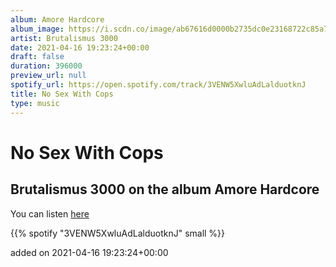 ```yaml
---
album: Amore Hardcore
album_image: https://i.scdn.co/image/ab67616d0000b2735dc0e23168722c85a72d9d20
artist: Brutalismus 3000
date: 2021-04-16 19:23:24+00:00
draft: false
duration: 396000
preview_url: null
spotify_url: https://open.spotify.com/track/3VENW5XwluAdLalduotknJ
title: No Sex With Cops
type: music
---
```



# No Sex With Cops

## Brutalismus 3000 on the album Amore Hardcore

You can listen [here](https://open.spotify.com/track/3VENW5XwluAdLalduotknJ)

{{% spotify "3VENW5XwluAdLalduotknJ" small %}}

added on 2021-04-16 19:23:24+00:00